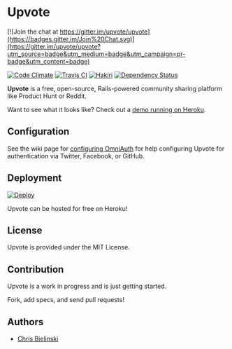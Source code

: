 # Upvote

[![Join the chat at https://gitter.im/upvote/upvote](https://badges.gitter.im/Join%20Chat.svg)](https://gitter.im/upvote/upvote?utm_source=badge&utm_medium=badge&utm_campaign=pr-badge&utm_content=badge)

[![Code Climate](https://codeclimate.com/github/upvote/upvote/badges/gpa.svg)](https://codeclimate.com/github/upvote/upvote)
[![Travis CI](https://travis-ci.org/upvote/upvote.svg)](https://travis-ci.org/upvote/upvote)
[![Hakiri](https://hakiri.io/github/upvote/upvote/master.svg)](https://hakiri.io/github/upvote/upvote/master/shield)
[![Dependency Status](https://gemnasium.com/upvote/upvote.svg)](https://gemnasium.com/upvote/upvote)

**Upvote** is a free, open-source, Rails-powered community sharing platform like Product Hunt or Reddit.

Want to see what it looks like? Check out a [demo running on Heroku](https://upvote-demo.herokuapp.com/).

## Configuration

See the wiki page for [configuring OmniAuth](https://github.com/upvote/upvote/wiki/Configuring-OmniAuth) for help configuring Upvote for authentication via Twitter, Facebook, or GitHub.

## Deployment

[![Deploy](https://www.herokucdn.com/deploy/button.png)](https://heroku.com/deploy)

Upvote can be hosted for free on Heroku!

## License

Upvote is provided under the MIT License.

## Contribution

Upvote is a work in progress and is just getting started.

Fork, add specs, and send pull requests!

## Authors

* [Chris Bielinski](https://github.com/chrisb)
